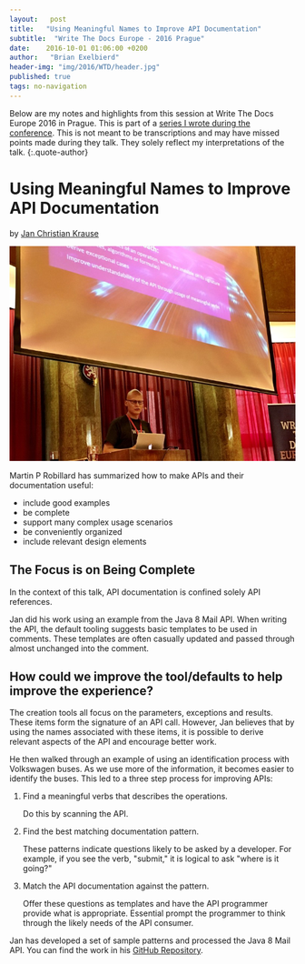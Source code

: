 ```yaml
---
layout:   post
title:   "Using Meaningful Names to Improve API Documentation"
subtitle:  "Write The Docs Europe - 2016 Prague"
date:    2016-10-01 01:06:00 +0200
author:   "Brian Exelbierd"
header-img: "img/2016/WTD/header.jpg"
published: true
tags: no-navigation
---
```


Below are my notes and highlights from this session at Write The Docs
Europe 2016 in Prague.  This is part of a [series I wrote during the
conference](/technology/2016/09/20/wtd.html).  This is not meant to be
transcriptions and may have missed points made during they talk.
They solely reflect my interpretations of the talk.
{:.quote-author}

# Using Meaningful Names to Improve API Documentation

by [Jan Christian Krause](https://twitter.com/idocit)

![](/img/2016/WTD/Jan.jpg)

Martin P Robillard has summarized how to make APIs and their documentation useful:

* include good examples
* be complete
* support many complex usage scenarios
* be conveniently organized
* include relevant design elements

## The Focus is on Being Complete

In the context of this talk, API documentation is confined solely API references.

Jan did his work using an example from the Java 8 Mail API.  When writing
the API, the default tooling suggests basic templates to be used in comments.
These templates are often casually updated and passed through almost unchanged into the comment.

## How could we improve the tool/defaults to help improve the experience?

The creation tools all focus on the parameters, exceptions and results.
These items form the signature of an API call.  However, Jan believes
that by using the names associated with these items, it is possible to
derive relevant aspects of the API and encourage better work.

He then walked through an example of using an identification process with
Volkswagen buses.  As we use more of the information, it becomes easier to
identify the buses.  This led to a three step process for improving APIs:

1. Find a meaningful verbs that describes the operations.

    Do this by scanning the API.

1. Find the best matching documentation pattern.

    These patterns indicate questions likely to be asked by a developer.
    For example, if you see the verb, "submit," it is logical to ask
    "where is it going?"

1. Match the API documentation against the pattern.

    Offer these questions as templates and have the API programmer
    provide what is appropriate.  Essential prompt the programmer to
    think through the likely needs of the API consumer.

Jan has developed a set of sample patterns and processed
the Java 8 Mail API.  You can find the work in his [GitHub
Repository](https://github.com/jankrause/wtd-2016).

